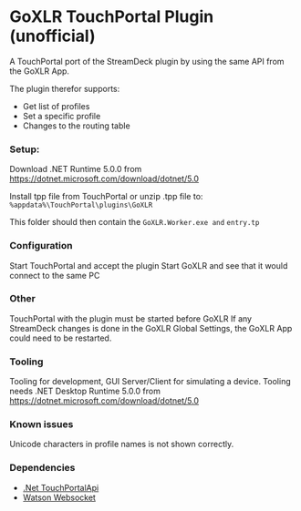 # GoXLR TouchPortal Plugin (unofficial)
A TouchPortal port of the StreamDeck plugin by using the same API from the GoXLR App.

The plugin therefor supports:
- Get list of profiles
- Set a specific profile
- Changes to the routing table

### Setup:
Download .NET Runtime 5.0.0 from https://dotnet.microsoft.com/download/dotnet/5.0

Install tpp file from TouchPortal or unzip .tpp file to: `%appdata%\TouchPortal\plugins\GoXLR`

This folder should then contain the `GoXLR.Worker.exe and` `entry.tp`

### Configuration
Start TouchPortal and accept the plugin
Start GoXLR and see that it would connect to the same PC

### Other
TouchPortal with the plugin must be started before GoXLR
If any StreamDeck changes is done in the GoXLR Global Settings, the GoXLR App could need to be restarted.

### Tooling
Tooling for development, GUI Server/Client for simulating a device.
Tooling needs .NET Desktop Runtime 5.0.0 from https://dotnet.microsoft.com/download/dotnet/5.0

### Known issues
Unicode characters in profile names is not shown correctly.

### Dependencies

- [.Net TouchPortalApi](https://github.com/tlewis17/TouchPortalAPI)
- [Watson Websocket](https://github.com/jchristn/WatsonWebsocket)
